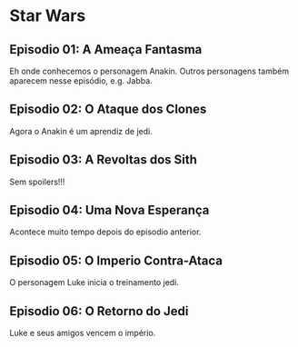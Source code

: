 # Star Wars

## Episodio 01: A Ameaça Fantasma

Eh onde conhecemos o personagem Anakin. Outros personagens
também aparecem nesse episódio, e.g. Jabba.

## Episodio 02: O Ataque dos Clones

Agora o Anakin é um aprendiz de jedi.

## Episodio 03: A Revoltas dos Sith

Sem spoilers!!!

## Episodio 04: Uma Nova Esperança

Acontece muito tempo depois do episodio anterior.

## Episodio 05: O Imperio Contra-Ataca

O personagem Luke inicia o treinamento jedi.

## Episodio 06: O Retorno do Jedi

Luke e seus amigos vencem o império.
